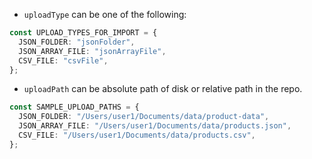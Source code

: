 - `uploadType` can be one of the following:

```ts
const UPLOAD_TYPES_FOR_IMPORT = {
  JSON_FOLDER: "jsonFolder",
  JSON_ARRAY_FILE: "jsonArrayFile",
  CSV_FILE: "csvFile",
};
```

- `uploadPath` can be absolute path of disk or relative path in the repo.

```ts
const SAMPLE_UPLOAD_PATHS = {
  JSON_FOLDER: "/Users/user1/Documents/data/product-data",
  JSON_ARRAY_FILE: "/Users/user1/Documents/data/products.json",
  CSV_FILE: "/Users/user1/Documents/data/products.csv",
};
```
